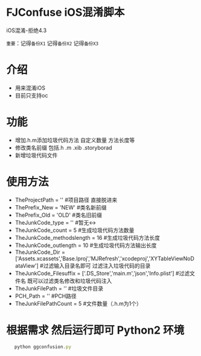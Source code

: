 # FJConfuse iOS混淆脚本
iOS混淆-拒绝4.3

`重要`：记得`备份X1` 记得`备份X2` 记得`备份X3`<br>

介绍<br>
=================
 * 用来混淆iOS<br>
 * 目前只支持oc

功能<br>
=================
 * 增加.h.m添加垃圾代码方法 自定义数量 方法长度等<br>
 * 修改类名前缀 包括.h .m .xib .storyborad<br>
 * 新增垃圾代码文件<br>

使用方法<br>
=================
 * TheProjectPath = ''  #项目路径 直接脱进来<br>
 * ThePrefix_New = 'NEW'   #类名新前缀<br>
 * ThePrefix_Old = 'OLD'   #类名旧前缀<br>
 * TheJunkCode_type = '' #暂无↔️<br>
 * TheJunkCode_count = 5  #生成垃圾代码方法数量<br>
 * TheJunkCode_methodslength =  16 #生成垃圾代码方法长度<br>
 * TheJunkCode_outlength =  10    #生成垃圾代码方法输出长度<br>
 * TheJunkCode_Dir  = ['Assets.xcassets','Base.lproj','MJRefresh','xcodeproj','XYTableViewNoDataView']  #过滤输入目录名即可 过滤注入垃圾代码的目录<br>
 * TheJunkCode_Filesuffix = ['.DS_Store','main.m','json','Info.plist']  #过滤文件名 既可以过滤类名修改和垃圾代码注入<br>
 * TheJunkFilePath = ''  #垃圾文件目录<br>
 * PCH_Path = '' #PCH路径<br>
 * TheJunkFilePathCount = 5  #文件数量（.h.m为1个）<br>
 
根据需求 然后运行即可 Python2 环境
=================
```javascript
   python ggconfusion.py
```

